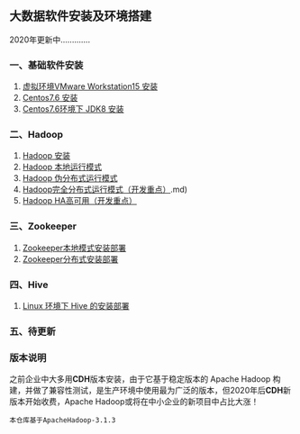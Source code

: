 ## 大数据软件安装及环境搭建

2020年更新中.............

### 一、基础软件安装

1. [虚拟环境VMware Workstation15 安装](https://github.com/bigdata2018/BigData/blob/master/notes/installation/%E8%99%9A%E6%8B%9F%E7%8E%AF%E5%A2%83VMware%20Workstation15%20%E5%AE%89%E8%A3%85.md)
2. [Centos7.6 安装](https://github.com/bigdata2018/BigData/blob/master/notes/installation/Centos7.6%E5%AE%89%E8%A3%85.md)
3. [Centos7.6环境下 JDK8 安装](https://github.com/bigdata2018/BigData/blob/master/notes/installation/Centos7.6%E7%8E%AF%E5%A2%83%E4%B8%8B%20JDK8%20%E5%AE%89%E8%A3%85.md)

### 二、Hadoop

1. [Hadoop 安装](https://github.com/bigdata2018/BigData/blob/master/notes/installation/Hadoop%20%E5%AE%89%E8%A3%85.md)
2. [Hadoop 本地运行模式](https://github.com/bigdata2018/BigData/blob/master/notes/installation/Hadoop%20%E6%9C%AC%E5%9C%B0%E8%BF%90%E8%A1%8C%E6%A8%A1%E5%BC%8F.md)
3. [Hadoop 伪分布式运行模式](https://github.com/bigdata2018/BigData/blob/master/notes/installation/Hadoop%20%E4%BC%AA%E5%88%86%E5%B8%83%E5%BC%8F%E8%BF%90%E8%A1%8C%E6%A8%A1%E5%BC%8F.md)
4. [Hadoop完全分布式运行模式（开发重点）](https://github.com/bigdata2018/BigData/blob/master/notes/installation/Hadoop%E5%AE%8C%E5%85%A8%E5%88%86%E5%B8%83%E5%BC%8F%E8%BF%90%E8%A1%8C%E6%A8%A1%E5%BC%8F%EF%BC%88%E5%BC%80%E5%8F%91%E9%87%8D%E7%82%B9).md)
5. [Hadoop HA高可用（开发重点）](https://github.com/bigdata2018/BigData/blob/master/notes/installation/Hadoop%20HA%E9%AB%98%E5%8F%AF%E7%94%A8.md)

### 三、Zookeeper

1. [Zookeeper本地模式安装部署](https://github.com/bigdata2018/BigData/blob/master/notes/installation/Zookeeper%E6%9C%AC%E5%9C%B0%E6%A8%A1%E5%BC%8F%E5%AE%89%E8%A3%85%E9%83%A8%E7%BD%B2.md)
2. [Zookeeper分布式安装部署](https://github.com/bigdata2018/BigData/blob/master/notes/installation/Zookeeper%E5%88%86%E5%B8%83%E5%BC%8F%E5%AE%89%E8%A3%85%E9%83%A8%E7%BD%B2.md)

### 四、Hive

1. [Linux 环境下 Hive 的安装部署](https:bigdata2018.com)

### 五、待更新


### 版本说明

之前企业中大多用**CDH**版本安装，由于它基于稳定版本的 Apache Hadoop 构建，并做了兼容性测试，是生产环境中使用最为广泛的版本，但2020年后**CDH**新版本开始收费，Apache Hadoop或将在中小企业的新项目中占比大涨！

```hsell
本仓库基于ApacheHadoop-3.1.3
```

